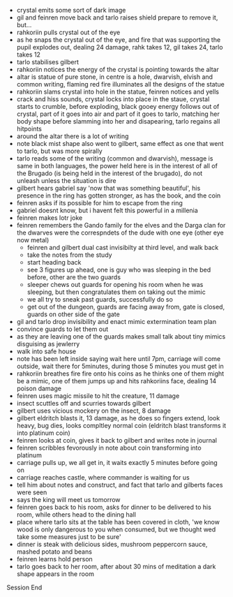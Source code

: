 - crystal emits some sort of dark image
- gil and feinren move back and tarlo raises shield prepare to remove it, but...
- rahkoriin pulls crystal out of the eye
- as he snaps the crystal out of the eye, and fire that was supporting the pupil explodes out, dealing 24 damage, rahk takes 12, gil takes 24, tarlo takes 12
- tarlo stabilises gilbert
- rahkoriin notices the energy of the crystal is pointing towards the altar
- altar is statue of pure stone, in centre is a hole, dwarvish, elvish and common writing, flaming red fire illuminates all the designs of the statue
- rahkoriin slams crystal into hole in the statue, feinren notices and yells
- crack and hiss sounds, crystal locks into place in the staue, crystal starts to crumble, before exploding, black gooey energy follows out of crystal, part of it goes into air and part of it goes to tarlo, matching her body shape before slamming into her and disapearing, tarlo regains all hitpoints
- around the altar there is a lot of writing
- note black mist shape also went to gilbert, same effect as one that went to tarlo, but was more spirally
- tarlo reads some of the writing (common and dwarvish), message is same in both languages, the power held here is in the interest of all of the Brugado (is being held in the interest of the brugado), do not unleash unless the situation is dire
- gilbert hears gabriel say 'now that was something beautiful', his presence in the ring has gotten stronger, as has the book, and the coin
- feinren asks if its possible for him to escape from the ring
- gabriel doesnt know, but i havent felt this powerful in a millenia
- feinren makes lotr joke
- feinren remembers the Gando family for the elves and the 
  Darga clan for the dwarves were the correspndets of the dude with one eye (other eye now metal)
  - feinren and gilbert dual cast invisibilty at third level, and walk back
  - take the notes from the study
  - start heading back
  - see 3 figures up ahead, one is guy who was sleeping in the bed before, other are the two guards
  - sleeper chews out guards for opening his room when he was sleeping, but then congratulates them on taking out the mimic
  - we all try to sneak past guards, successfully do so
  - get out of the dungeon, guards are facing away from, gate is closed, guards on other side of the gate
 - gil and tarlo drop invisibility and enact mimic extermination team plan
 - convince guards to let them out
 - as they are leaving one of the guards makes small talk about tiny mimics disguising as jewlerry
 - walk into safe house
 - note has been left inside saying wait here until 7pm, carriage will come outside, wait there for 5minutes, during those 5 minutes you must get in
 - rahkoriin breathes fire fire onto his coins as he thinks one of them might be a mimic, one of them jumps up and hits rahkoriins face, dealing 14 poison damage
 - feinren uses magic missile to hit the creature, 11 damage
 - insect scuttles off and scurries towards gilbert
 - gilbert uses vicious mockery on the insect, 8 damage
 - gilbert eldritch blasts it, 13 damage, as he does so fingers extend, look heavy, bug dies, looks compltley normal coin (eldritch blast transforms it into platinum coin)
 - feinren looks at coin, gives it back to gilbert and writes note in journal 
 - feinren scribbles fevorously in note about coin transforming into platinum
 - carriage pulls up, we all get in, it waits exactly 5 minutes before going on
 - carriage reaches castle, where commander is waiting for us
 - tell him about notes and construct, and fact that tarlo and gilberts faces were seen
 - says the king will meet us tomorrow
 - feinren goes back to his room, asks for dinner to be delivered to his room, while others head to the dining hall
 - place where tarlo sits at the table has been covered in cloth, 'we know wood is only dangerous to you when consumed, but we thought wed take some measures just to be sure'
 - dinner is steak with delicious sides, mushroom peppercorn sauce, mashed potato and beans
 - feinren learns hold person
 - tarlo goes back to her room, after about 30 mins of meditation a dark shape appears in the room

Session End 